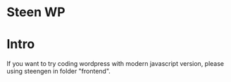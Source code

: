 # Steen WP

# Intro
If you want to try coding wordpress with modern javascript version, please using steengen in folder "frontend".